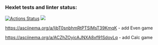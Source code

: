 ### Hexlet tests and linter status:
[![Actions Status](https://github.com/FirefullHawk/java-project-61/workflows/hexlet-check/badge.svg)](https://github.com/FirefullHawk/java-project-61/actions) <a href="https://codeclimate.com/github/FirefullHawk/java-project-61/maintainability"><img src="https://api.codeclimate.com/v1/badges/c42eaaa913d5821535fe/maintainability" /></a>

https://asciinema.org/a/ljbT0snbhmRtPTSlMsT39KmqK - add Even game

https://asciinema.org/a/ACZhZOyicAJNXA8xf91SdovLq - add Calc game
